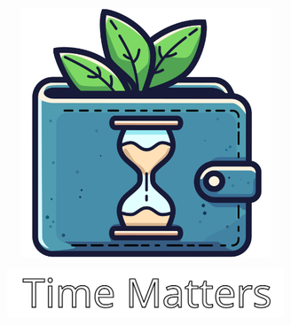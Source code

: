 <!--suppress HtmlDeprecatedAttribute -->
<p align="center">  
<img src="docs/images/app_icon.svg" width=450px alt="App Icon"/>  
<br>
<br>
<img src="docs/images/app_name.svg" width=500px alt="App Name"/>  
</p>